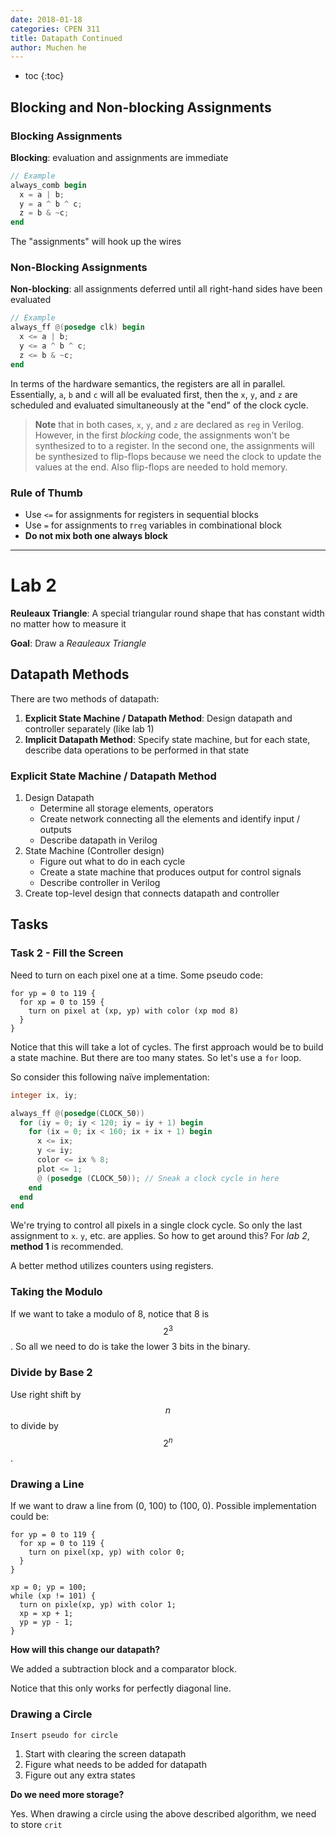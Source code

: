 ```yaml
---
date: 2018-01-18
categories: CPEN 311
title: Datapath Continued
author: Muchen he
---
```




- toc
{:toc}


## Blocking and Non-blocking Assignments

### Blocking Assignments

**Blocking**: evaluation and assignments are immediate

```verilog
// Example
always_comb begin
  x = a | b;
  y = a ^ b ^ c;
  z = b & ~c;
end
```

The "assignments" will hook up the wires

### Non-Blocking Assignments

**Non-blocking**: all assignments deferred until all right-hand sides have been evaluated

```verilog
// Example
always_ff @(posedge clk) begin
  x <= a | b;
  y <= a ^ b ^ c;
  z <= b & ~c;
end
```

In terms of the hardware semantics, the registers are all in parallel. Essentially, `a`, `b` and `c` will all be evaluated first, then the `x`, `y`, and `z` are scheduled and evaluated simultaneously at the  "end" of the clock cycle.

> **Note** that in both cases, `x`, `y`, and `z` are declared as `reg` in Verilog. However, in the first *blocking* code, the assignments won't be synthesized to to a register. In the second one, the assignments will be synthesized to flip-flops because we need the clock to update the values at the end. Also flip-flops are needed to hold memory.

### Rule of Thumb

- Use `<=` for assignments for registers in sequential blocks
- Use `=` for assignments to r`reg` variables in combinational block
- **Do not mix both one always block**

---

# Lab 2

**Reuleaux Triangle**: A special triangular round shape that has constant width no matter how to measure it

**Goal**: Draw a *Reauleaux Triangle*



## Datapath Methods

There are two methods of datapath:

1. **Explicit State Machine / Datapath Method**: Design datapath and controller separately (like lab 1)
2. **Implicit Datapath Method**: Specify state machine, but for each state, describe data operations to be performed in that state

### Explicit State Machine / Datapath Method

1. Design Datapath
   - Determine all storage elements, operators
   - Create network connecting all the elements and identify input / outputs
   - Describe datapath in Verilog
2. State Machine (Controller design)
   - Figure out what to do in each cycle
   - Create a state machine that produces output for control signals
   - Describe controller in Verilog
3. Create top-level design that connects datapath and controller

## Tasks

### Task 2 - Fill the Screen

Need to turn on each pixel one at a time. Some pseudo code:

```
for yp = 0 to 119 {
  for xp = 0 to 159 {
    turn on pixel at (xp, yp) with color (xp mod 8)
  }
}
```

Notice that this will take a lot of cycles. The first approach would be to build a state machine. But there are too many states. So let's use a `for` loop.

So consider this following naïve implementation:

```verilog
integer ix, iy;

always_ff @(posedge(CLOCK_50))
  for (iy = 0; iy < 120; iy = iy + 1) begin
    for (ix = 0; ix < 160; ix + ix + 1) begin
      x <= ix;
      y <= iy;
      color <= ix % 8;
      plot <= 1;
      @ (posedge (CLOCK_50)); // Sneak a clock cycle in here
    end
  end
end
```

We're trying to control all pixels in a single clock cycle. So only the last assignment to `x`. `y`, etc. are applies. So how to get around this? For *lab 2*, **method 1** is recommended.

A better method utilizes counters using registers.

### Taking the Modulo

If we want to take a modulo of 8, notice that 8 is $$2^3$$. So all we need to do is take the lower 3 bits in the binary.

### Divide by Base 2

Use right shift by $$n$$ to divide by $$2^n$$.

### Drawing a Line

If we want to draw a line from (0, 100) to (100, 0). Possible implementation could be:

```
for yp = 0 to 119 {
  for xp = 0 to 119 {
    turn on pixel(xp, yp) with color 0;
  }
}

xp = 0; yp = 100;
while (xp != 101) {
  turn on pixle(xp, yp) with color 1;
  xp = xp + 1;
  yp = yp - 1;
}
```

**How will this change our datapath?**

We added a subtraction block and a comparator block.

Notice that this only works for perfectly diagonal line.

### Drawing a Circle

`Insert pseudo for circle`

1. Start with clearing the screen datapath
2. Figure what needs to be added for datapath
3. Figure out any extra states

**Do we need more storage?**

Yes. When drawing a circle using the above described algorithm, we need to store `crit`



